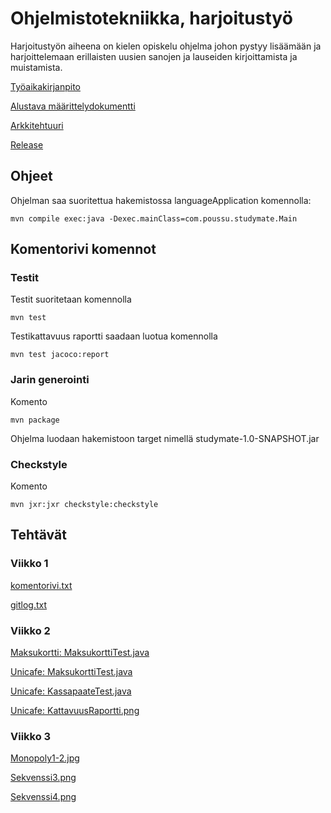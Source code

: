 <h1> Ohjelmistotekniikka, harjoitustyö </h1> 

Harjoitustyön aiheena on kielen opiskelu ohjelma johon pystyy lisäämään ja harjoittelemaan erillaisten uusien sanojen ja lauseiden kirjoittamista ja muistamista.

[Työaikakirjanpito](https://github.com/Branuz/ot-harjoitustyo/blob/master/documents/tuntikirjanpito.md)

[Alustava määrittelydokumentti](https://github.com/Branuz/ot-harjoitustyo/blob/master/documents/specificationOfRequirements.md)

[Arkkitehtuuri](https://github.com/Branuz/ot-harjoitustyo/blob/master/documents/Architecture.md)

[Release](https://github.com/Branuz/ot-harjoitustyo/releases/tag/viikko5)


<h2>Ohjeet</h2>

Ohjelman saa suoritettua hakemistossa languageApplication komennolla: 
```
mvn compile exec:java -Dexec.mainClass=com.poussu.studymate.Main
```

<h2>Komentorivi komennot</h2>

<h3>Testit</h3>

Testit suoritetaan komennolla


```
mvn test
```
Testikattavuus raportti saadaan luotua komennolla

```
mvn test jacoco:report
```
<h3>Jarin generointi</h3>

Komento
```
mvn package 
```
Ohjelma luodaan hakemistoon target nimellä studymate-1.0-SNAPSHOT.jar


<h3>Checkstyle</h3>

Komento

```
mvn jxr:jxr checkstyle:checkstyle
```
  
<h2> Tehtävät</h2>
<h3> Viikko 1</h3>

[komentorivi.txt](https://github.com/Branuz/ot-harjoitustyo/blob/master/laskarit/viikko1/komentorivi.txt)

[gitlog.txt](https://github.com/Branuz/ot-harjoitustyo/blob/master/laskarit/viikko1/gitlog.txt)
<h3> Viikko 2</h3>

[Maksukortti: MaksukorttiTest.java](https://github.com/Branuz/ot-harjoitustyo/blob/master/laskarit/viikko2/Maksukortti/src/test/java/MaksukorttiTest.java)

[Unicafe: MaksukorttiTest.java](https://github.com/Branuz/ot-harjoitustyo/blob/master/laskarit/viikko2/Unicafe/src/test/java/com/mycompany/unicafe/MaksukorttiTest.java)

[Unicafe: KassapaateTest.java](https://github.com/Branuz/ot-harjoitustyo/blob/master/laskarit/viikko2/Unicafe/src/test/java/com/mycompany/unicafe/KassapaateTest.java)

[Unicafe: KattavuusRaportti.png](https://github.com/Branuz/ot-harjoitustyo/blob/master/laskarit/viikko2/Kattavuusraportti.png)

<h3> Viikko 3</h3>

[Monopoly1-2.jpg](https://github.com/Branuz/ot-harjoitustyo/blob/master/laskarit/viikko3/Monopoly_1-2.jpg)


[Sekvenssi3.png](https://github.com/Branuz/ot-harjoitustyo/blob/master/laskarit/viikko3/Sekvenssi3.png)

[Sekvenssi4.png](https://github.com/Branuz/ot-harjoitustyo/blob/master/laskarit/viikko3/Sekvenssi4.png)
